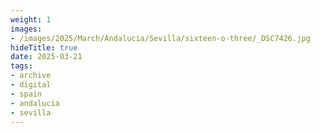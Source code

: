 ```yaml
---
weight: 1
images:
- /images/2025/March/Andalucia/Sevilla/sixteen-o-three/_DSC7426.jpg
hideTitle: true
date: 2025-03-21
tags:
- archive
- digital
- spain
- andalucia
- sevilla
---
```


